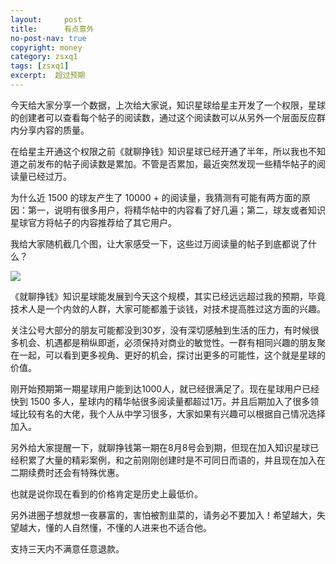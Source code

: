 ```yaml
---
layout:     post
title:      有点意外
no-post-nav: true
copyright: money
category: zsxq1
tags: [zsxq1]
excerpt:  超过预期
---
```


今天给大家分享一个数据，上次给大家说，知识星球给星主开发了一个权限，星球的创建者可以查看每个帖子的阅读数，通过这个阅读数可以从另外一个层面反应群内分享内容的质量。

在给星主开通这个权限之前《就聊挣钱》知识星球已经开通了半年，所以我也不知道之前发布的帖子阅读数是累加。不管是否累加，最近突然发现一些精华帖子的阅读量已经过万。

为什么近 1500 的球友产生了 10000 + 的阅读量，我猜测有可能有两方面的原因：第一，说明有很多用户，将精华帖中的内容看了好几遍；第二，球友或者知识星球官方将帖子的内容推荐给了其它用户。

我给大家随机截几个图，让大家感受一下，这些过万阅读量的帖子到底都说了什么？

![](http://www.itmind.net/assets/images/2019/zsxq/guowan.jpg)

《就聊挣钱》知识星球能发展到今天这个规模，其实已经远远超过我的预期，毕竟技术人是一个内敛的人群，大家可能都羞于谈钱，对技术提高胜过这方面的兴趣。

关注公号大部分的朋友可能都没到30岁，没有深切感触到生活的压力，有时候很多机会、机遇都是稍纵即逝，必须保持对商业的敏觉性。一群有相同兴趣的朋友聚在一起，可以看到更多视角、更好的机会，探讨出更多的可能性，这个就是星球的价值。

刚开始预期第一期星球用户能到达1000人，就已经很满足了。现在星球用户已经快到 1500 多人，星球内的精华帖很多阅读量都超过1万。并且后期加入了很多领域比较有名的大佬，我个人从中学习很多，大家如果有兴趣可以根据自己情况选择加入。

另外给大家提醒一下，就聊挣钱第一期在8月8号会到期，但现在加入知识星球已经积累了大量的精彩案例，和之前刚刚创建时是不可同日而语的，并且现在加入在二期续费时还会有特殊优惠。

也就是说你现在看到的价格肯定是历史上最低价。

另外进圈子想就想一夜暴富的，害怕被割韭菜的，请务必不要加入！希望越大，失望越大，懂的人自然懂，不懂的人进来也不适合他。

支持三天内不满意任意退款。